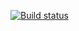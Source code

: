 [![Build status](https://ci.appveyor.com/api/projects/status/tftqflj8te3gqiwv?svg=true)](https://ci.appveyor.com/project/Pezu-git/ahj-env)